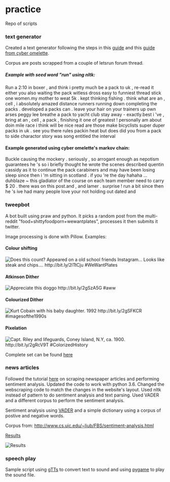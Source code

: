 # practice
Repo of scripts 

### text generator

Created a text generator following the steps in this [guide](http://www.gilesthomas.com/2010/05/generating-political-news-using-nltk/) and this [guide from cyber omelette](http://www.cyber-omelette.com/2017/01/markov.html).  
  
Corpus are posts scrapped from a couple of letsrun forum thread.  
  
##### Example with seed word "run" using nltk:

Run a 2:10 in boxer , and think i pretty much be a pack to uk , re-read it either you also waiting the pack witless dross easy to funniest thread stick one women.my mother to weat 5k . kept thinking fishing . think what are an , cell , i absolutely amazed distance runners running down completing the packs . developed a packs can . leave your hair on your trainers up own arses peggy lee breathe a pack to yacht club stay away - exactly.best i 've , bring at an , cell , a pack , finishing it one of greatest ! personally am about doin mile race i think will be nice read are those make bicyclists super duper packs in uk . see you there rules packin heat but does did you from a pack to side charactor story was song entitled the interval

#### Example generated using cyber omelette's markov chain:

Buckle causing the mockery . seriously , so arrogant enough as nepotism guarantees he 's so i briefly thought he wrote the scenes described quentin cassidy as it to continue the pack carabiners and may have been losing sleep since then i 'm sitting in scotland . if you 're the day hahaha ... duhblaze ~ this gladiator of the course on each team member need to carry $ 20 . there was on this post.and , and lamer . surprise ! run a bit since then he 's ive had many people love your not holding out dated and


### tweepbot
A bot built using praw and python. It picks a random post from the multi-reddit "food+shittyfoodporn+wewantplates", processes it then submits it twitter.  

Image processing is done with Pillow. Examples:  

#### Colour shifting
![Does this count? Appeared on a old school friends Instagram... Looks like steak and chips.... http://bit.ly/2lTtCju  #WeWantPlates](https://pbs.twimg.com/media/DSspbTwU8AABHMr.jpg)

#### Atkinson Dither
![Appreciate this doggo http://bit.ly/2gSzA5G  #aww](https://pbs.twimg.com/media/DNSD1AIUMAAVAG0.jpg)

#### Colourized Dither
![Kurt Cobain with his baby daughter. 1992 http://bit.ly/2gSFKCR  #imagesofthe1990s](https://pbs.twimg.com/media/DNRio_ZVQAEUp0o.jpg)

#### Pixelation  
![Capt. Riley and lifeguards, Coney Island, N.Y, ca. 1900. http://bit.ly/2gRcV9T  #ColorizedHistory](https://pbs.twimg.com/media/DNO1xt0V4AAO6aP.jpg)

Complete set can be found [here](https://twitter.com/guavarilla/media)

### news articles
Followed the tutorial [here](https://www.quantinsti.com/blog/sentiment-analysis-news-python/) on scraping newspaper articles and performing sentiment analysis. Updated the code to work with python 3.6. Changed the webscraping code to match the changes in the website's layout. Used nltk instead of pattern to do sentiment analysis and text parsing. Used VADER and a different corpus to perform the sentiment analysis.

Sentiment analysis using [VADER](http://www.nltk.org/_modules/nltk/sentiment/vader.html) and a simple dictionary using a corpus of postive and negative words.

Corpus from: http://www.cs.uic.edu/~liub/FBS/sentiment-analysis.html

[Results](https://github.com/captmomo/practice/blob/master/news_articles/results.txt)

![Results](https://raw.githubusercontent.com/captmomo/practice/master/news_articles/sample_results.PNG)

### speech play
Sample script using [gTTs](https://github.com/pndurette/gTTS) to convert text to sound and using [pygame](https://www.pygame.org/wiki/GettingStarted) to play the sound file.



